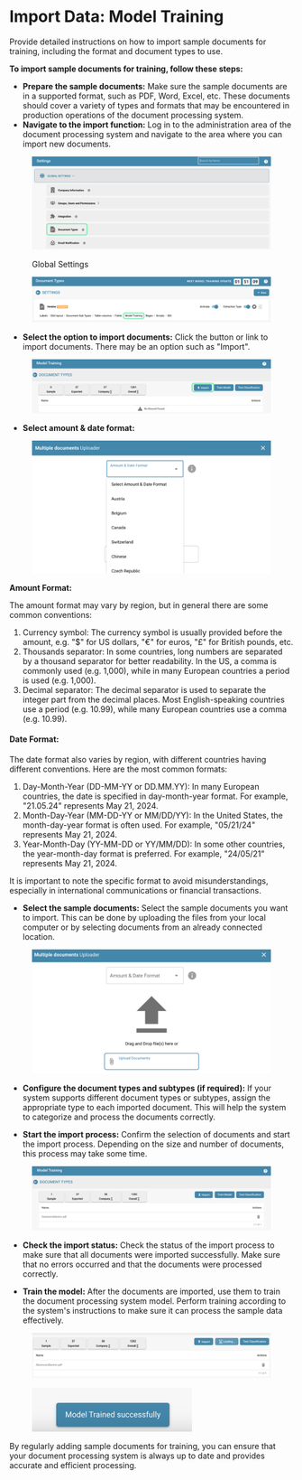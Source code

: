 # Import Data: Model Training

Provide detailed instructions on how to import sample documents for training, including the format and document types to use.

**To import sample documents for training, follow these steps:**&#x20;

* **Prepare the sample documents:** Make sure the sample documents are in a supported format, such as PDF, Word, Excel, etc. These documents should cover a variety of types and formats that may be encountered in production operations of the document processing system.
* **Navigate to the import function:** Log in to the administration area of ​​the document processing system and navigate to the area where you can import new documents.&#x20;

<figure><img src="../../../../../.gitbook/assets/Bildschirmfoto 2024-05-21 um 20.00.03.png" alt=""><figcaption><p>Global Settings</p></figcaption></figure>

<figure><img src="../../../../../.gitbook/assets/Bildschirmfoto 2024-05-21 um 20.02.26.png" alt=""><figcaption></figcaption></figure>

* **Select the option to import documents:** Click the button or link to import documents. There may be an option such as "Import".&#x20;

<figure><img src="../../../../../.gitbook/assets/Bildschirmfoto 2024-05-21 um 19.32.26.png" alt=""><figcaption></figcaption></figure>

* **Select amount & date format:**&#x20;

<figure><img src="../../../../../.gitbook/assets/image (84).png" alt=""><figcaption></figcaption></figure>

**Amount Format:**

The amount format may vary by region, but in general there are some common conventions:

1. Currency symbol: The currency symbol is usually provided before the amount, e.g. "$" for US dollars, "€" for euros, "£" for British pounds, etc.
2. Thousands separator: In some countries, long numbers are separated by a thousand separator for better readability. In the US, a comma is commonly used (e.g. 1,000), while in many European countries a period is used (e.g. 1,000).
3. Decimal separator: The decimal separator is used to separate the integer part from the decimal places. Most English-speaking countries use a period (e.g. 10.99), while many European countries use a comma (e.g. 10.99).

#### Date Format:

The date format also varies by region, with different countries having different conventions. Here are the most common formats:

1. Day-Month-Year (DD-MM-YY or DD.MM.YY): In many European countries, the date is specified in day-month-year format. For example, "21.05.24" represents May 21, 2024.
2. Month-Day-Year (MM-DD-YY or MM/DD/YY): In the United States, the month-day-year format is often used. For example, "05/21/24" represents May 21, 2024.
3. Year-Month-Day (YY-MM-DD or YY/MM/DD): In some other countries, the year-month-day format is preferred. For example, "24/05/21" represents May 21, 2024.

It is important to note the specific format to avoid misunderstandings, especially in international communications or financial transactions.



* **Select the sample documents:** Select the sample documents you want to import. This can be done by uploading the files from your local computer or by selecting documents from an already connected location.&#x20;

<figure><img src="../../../../../.gitbook/assets/image (86).png" alt=""><figcaption></figcaption></figure>

* **Configure the document types and subtypes (if required):** If your system supports different document types or subtypes, assign the appropriate type to each imported document. This will help the system to categorize and process the documents correctly.



* **Start the import process:** Confirm the selection of documents and start the import process. Depending on the size and number of documents, this process may take some time.&#x20;

<figure><img src="../../../../../.gitbook/assets/image (87).png" alt=""><figcaption></figcaption></figure>

* **Check the import status:** Check the status of the import process to make sure that all documents were imported successfully. Make sure that no errors occurred and that the documents were processed correctly.&#x20;



* **Train the model:** After the documents are imported, use them to train the document processing system model. Perform training according to the system's instructions to make sure it can process the sample data effectively.

<figure><img src="../../../../../.gitbook/assets/image (89).png" alt=""><figcaption></figcaption></figure>

<figure><img src="../../../../../.gitbook/assets/image (88).png" alt="" width="284"><figcaption></figcaption></figure>

By regularly adding sample documents for training, you can ensure that your document processing system is always up to date and provides accurate and efficient processing.


